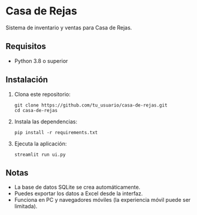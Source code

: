 # Casa de Rejas

Sistema de inventario y ventas para Casa de Rejas.

## Requisitos

- Python 3.8 o superior

## Instalación

1. Clona este repositorio:
   ```
   git clone https://github.com/tu_usuario/casa-de-rejas.git
   cd casa-de-rejas
   ```

2. Instala las dependencias:
   ```
   pip install -r requirements.txt
   ```

3. Ejecuta la aplicación:
   ```
   streamlit run ui.py
   ```

## Notas

- La base de datos SQLite se crea automáticamente.
- Puedes exportar los datos a Excel desde la interfaz.
- Funciona en PC y navegadores móviles (la experiencia móvil puede ser limitada).
